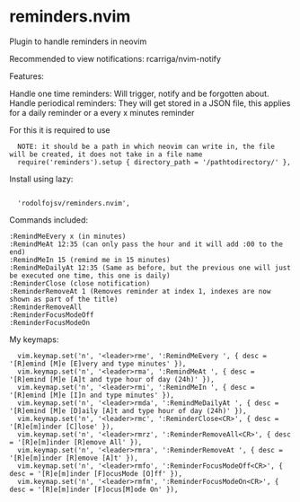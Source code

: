 # reminders.nvim
Plugin to handle reminders in neovim 

Recommended to view notifications: rcarriga/nvim-notify

Features:

Handle one time reminders: Will trigger, notify and be forgotten about. 
Handle periodical reminders: They will get stored in a JSON file, this applies for a daily reminder or a every x minutes reminder

For this it is required to use 

```
  NOTE: it should be a path in which neovim can write in, the file will be created, it does not take in a file name
  require('reminders').setup { directory_path = '/pathtodirectory/' },
```

Install using lazy: 

```

  'rodolfojsv/reminders.nvim',

```


Commands included:

```
:RemindMeEvery x (in minutes) 
:RemindMeAt 12:35 (can only pass the hour and it will add :00 to the end)
:RemindMeIn 15 (remind me in 15 minutes)
:RemindMeDailyAt 12:35 (Same as before, but the previous one will just be executed one time, this one is daily)
:ReminderClose (close notification)
:ReminderRemoveAt 1 (Removes reminder at index 1, indexes are now shown as part of the title)
:ReminderRemoveAll
:ReminderFocusModeOff
:ReminderFocusModeOn
```


My keymaps: 
```
  vim.keymap.set('n', '<leader>rme', ':RemindMeEvery ', { desc = '[R]emind [M]e [E]very and type minutes' }),
  vim.keymap.set('n', '<leader>rma', ':RemindMeAt ', { desc = '[R]emind [M]e [A]t and type hour of day (24h)' }),
  vim.keymap.set('n', '<leader>rmi', ':RemindMeIn ', { desc = '[R]emind [M]e [I]n and type minutes' }),
  vim.keymap.set('n', '<leader>rmda', ':RemindMeDailyAt ', { desc = '[R]emind [M]e [D]aily [A]t and type hour of day (24h)' }),
  vim.keymap.set('n', '<leader>rmc', ':ReminderClose<CR>', { desc = '[R]e[m]inder [C]lose' }),
  vim.keymap.set('n', '<leader>rmrz', ':ReminderRemoveAll<CR>', { desc = '[R]e[m]inder [R]emove All' }),
  vim.keymap.set('n', '<leader>rmra', ':ReminderRemoveAt ', { desc = '[R]e[m]inder [R]emove [A]t' }),
  vim.keymap.set('n', '<leader>rmfo', ':ReminderFocusModeOff<CR>', { desc = '[R]e[m]inder [F]ocusMode [O]ff' }),
  vim.keymap.set('n', '<leader>rmfm', ':ReminderFocusModeOn<CR>', { desc = '[R]e[m]inder [F]ocus[M]ode On' }),
```
